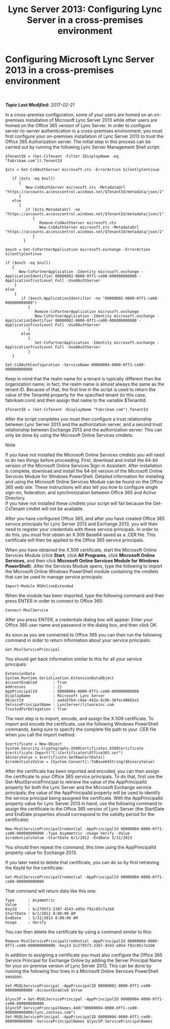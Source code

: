 ﻿---
title: 'Lync Server 2013: Configuring Lync Server in a cross-premises environment'
TOCTitle: Configuring Microsoft Lync Server 2013 in a cross-premises environment
ms:assetid: 700639ec-5264-4449-a8a6-d7386fad8719
ms:mtpsurl: https://technet.microsoft.com/en-us/library/JJ204990(v=OCS.15)
ms:contentKeyID: 48184449
ms.date: 02/21/2017
mtps_version: v=OCS.15
---

<div data-xmlns="http://www.w3.org/1999/xhtml">

<div class="topic" data-xmlns="http://www.w3.org/1999/xhtml" data-msxsl="urn:schemas-microsoft-com:xslt" data-cs="http://msdn.microsoft.com/en-us/">

<div data-asp="http://msdn2.microsoft.com/asp">

# Configuring Microsoft Lync Server 2013 in a cross-premises environment

</div>

<div id="mainSection">

<div id="mainBody">

<span> </span>

_**Topic Last Modified:** 2017-02-21_

In a cross-premise configuration, some of your users are homed on an on-premises installation of Microsoft Lync Server 2013 while other users are homed on the Office 365 version of Lync Server. In order to configure server-to-server authentication in a cross-premises environment, you must first configure your on-premises installation of Lync Server 2013 to trust the Office 365 Authorization server. The initial step in this process can be carried out by running the following Lync Server Management Shell script:

    $TenantID = (Get-CsTenant -Filter {DisplayName -eq "Fabrikam.com"}).TenantId
    
    $sts = Get-CsOAuthServer microsoft.sts -ErrorAction SilentlyContinue
            
       if ($sts -eq $null)
          {
             New-CsOAuthServer microsoft.sts -MetadataUrl "https://accounts.accesscontrol.windows.net/$TenantId/metadata/json/1"
          }
       else
          {
             if ($sts.MetadataUrl -ne  "https://accounts.accesscontrol.windows.net/$TenantId/metadata/json/1")
                {
                   Remove-CsOAuthServer microsoft.sts
                   New-CsOAuthServer microsoft.sts -MetadataUrl "https://accounts.accesscontrol.windows.net/$TenantId/metadata/json/1"
                }
            }
    
    $exch = Get-CsPartnerApplication microsoft.exchange -ErrorAction SilentlyContinue
            
    if ($exch -eq $null)
       {
          New-CsPartnerApplication -Identity microsoft.exchange -ApplicationIdentifier 00000002-0000-0ff1-ce00-000000000000 -ApplicationTrustLevel Full -UseOAuthServer
        }
    else
        {
           if ($exch.ApplicationIdentifier -ne "00000002-0000-0ff1-ce00-000000000000")
              {
                 Remove-CsPartnerApplication microsoft.exchange
                 New-CsPartnerApplication -Identity microsoft.exchange -ApplicationIdentifier 00000002-0000-0ff1-ce00-000000000000 -ApplicationTrustLevel Full -UseOAuthServer 
              }
           else
              {
                 Set-CsPartnerApplication -Identity microsoft.exchange -ApplicationTrustLevel Full -UseOAuthServer
              }
       }
    
    Set-CsOAuthConfiguration -ServiceName 00000004-0000-0ff1-ce00-000000000000

Keep in mind that the realm name for a tenant is typically different than the organization name; in fact, the realm name is almost always the same as the tenant ID. Because of that, the first line in the script is used to return the value of the TenantId property for the specified tenant (in this case, fabrikam.com) and then assign that name to the variable $TenantId:

    $TenantID = (Get-CsTenant -DisplayName "Fabrikam.com").TenantId

After the script completes you must then configure a trust relationship between Lync Server 2013 and the authorization server, and a second trust relationship between Exchange 2013 and the authorization server. This can only be done by using the Microsoft Online Services cmdlets.

<div>


> [!NOTE]
> If you have not installed the Microsoft Online Services cmdlets you will need to do two things before proceeding. First, download and install the 64-bit version of the Microsoft Online Services Sign-in Assistant. After installation is complete, download and install the 64-bit version of the Microsoft Online Services Module for Windows PowerShell. Detailed information for installing and using the Microsoft Online Services Module can be found on the Office 365 web site. These instructions will also tell you how to configure single sign-on, federation, and synchronization between Office 365 and Active Directory.<BR>If you have not installed these cmdlets your script will fail because the Get-CsTenant cmdlet will not be available.



</div>

After you have configured Office 365, and after you have created Office 365 service principals for Lync Server 2013 and Exchange 2013, you will then need to register your credentials with these service principals. In order to do this, you must first obtain an X.509 Base64 saved as a .CER file. This certificate will then be applied to the Office 365 service principals.

When you have obtained the X.509 certificate, start the Microsoft Online Services Module (click **Start**, click **All Programs**, click **Microsoft Online Services**, and then click **Microsoft Online Services Module for Windows PowerShell**). After the Services Module opens, type the following to import the Microsoft Online Windows PowerShell module containing the cmdlets that can be used to manage service principals:

    Import-Module MSOnlineExtended

When the module has been imported, type the following command and then press ENTER in order to connect to Office 365:

    Connect-MsolService

After you press ENTER, a credentials dialog box will appear. Enter your Office 365 user name and password in the dialog box, and then click OK.

As soon as you are connected to Office 365 you can then run the following command in order to return information about your service principals:

    Get-MsolServicePrincipal

You should get back information similar to this for all your service principals:

    ExtensionData        : System.Runtime.Serialization.ExtensionDataObject
    AccountEnabled       : True
    Addresses            : {}
    AppPrincipalId       : 00000004-0000-0ff1-ce00-000000000000
    DisplayName          : Microsoft Lync Server
    ObjectId             : aada5fbd-c0ae-442a-8c0b-36fec40602e2
    ServicePrincipalName : LyncServer/litwareinc.com
    TrustedForDelegation : True

The next step is to import, encode, and assign the X.509 certificate. To import and encode the certificate, use the following Windows PowerShell commands, being sure to specify the complete file path to your .CER file when you call the Import method:

    $certificate = New-Object System.Security.Cryptography.X509Certificates.X509Certificate
    $certificate.Import("C:\Certificates\Office365.cer")
    $binaryValue = $certificate.GetRawCertData()
    $credentialsValue = [System.Convert]::ToBase64String($binaryValue)

After the certificate has been imported and encoded, you can then assign the certificate to your Office 365 service principals. To do that, first use the Get-MsolServicePrincipal to retrieve the value of the AppPrincipalId property for both the Lync Server and the Microsoft Exchange service principals; the value of the AppPrincipalId property will be used to identify the service principal being assigned the certificate. With the AppPrincipalId property value for Lync Server 2013 in hand, use the following command to assign the certificate to the Office 365 version of Lync Server (the StartDate and EndDate properties should correspond to the validity period for the certificate):

    New-MsolServicePrincipalCredential -AppPrincipalId 00000004-0000-0ff1-ce00-000000000000 -Type Asymmetric -Usage Verify -Value $credentialsValue -StartDate 6/1/2012 -EndDate 5/31/2013

You should then repeat the command, this time using the AppPrincipalId property value for Exchange 2013.

If you later need to delete that certificate, you can do so by first retrieving the KeyId for the certificate:

    Get-MsolServicePrincipalCredential -AppPrincipalId 00000004-0000-0ff1-ce00-000000000000

That command will return data like this one:

    Type      : Asymmetric
    Value     : 
    KeyId     : bc2795f3-2387-4543-a95d-f92c85c7a1b0
    StartDate : 6/1/2012 8:00:00 AM
    EndDate   : 5/31/2013 8:00:00 AM
    Usage     : Verify

You can then delete the certificate by using a command similar to this:

    Remove-MsolServicePrincipalCredential -AppPrincipalId 00000004-0000-0ff1-ce00-000000000000 -KeyId bc2795f3-2387-4543-a95d-f92c85c7a1b0

In addition to assigning a certificate you must also configure the Office 365 Service Principal for Exchange Online by adding the Server Principal Name for your on-premise version of Lync Server 2013. This can be done by running the following four lines in a Microsoft Online Services PowerShell session:

    Set-MSOLServicePrincipal -AppPrincipalID 00000002-0000-0ff1-ce00-000000000000 -AccountEnabled $true
    
    $lyncSP = Get-MSOLServicePrincipal -AppPrincipalID 00000004-0000-0ff1-ce00-000000000000
    $lyncSP.ServicePrincipalNames.Add("00000004-0000-0ff1-ce00-000000000000/lync.contoso.com")
    Set-MSOLServicePrincipal -AppPrincipalID 00000004-0000-0ff1-ce00-000000000000 -ServicePrincipalNames $lyncSP.ServicePrincipalNames

</div>

<span> </span>

</div>

</div>

</div>

